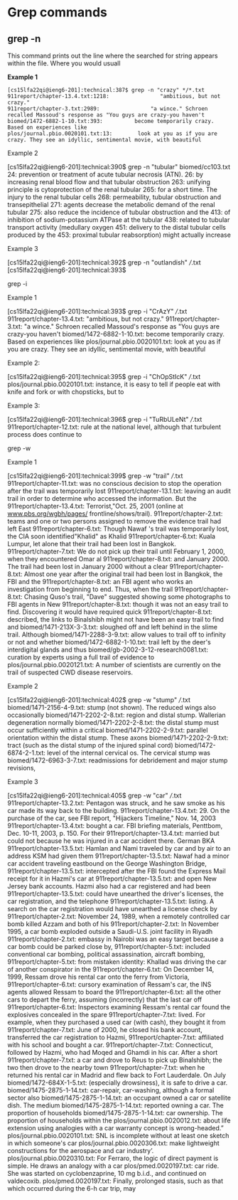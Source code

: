 # Grep commands

## grep -n

This command prints out the line where the searched for string appears within the file. Where you would usuall

**Example 1**

    [cs15lfa22qi@ieng6-201]:technical:387$ grep -n "crazy" */*.txt
    911report/chapter-13.4.txt:1218:                "ambitious, but not crazy."
    911report/chapter-3.txt:2989:                "a wince." Schroen recalled Massoud's response as "You guys are crazy-you haven't
    biomed/1472-6882-1-10.txt:393:          become temporarily crazy. Based on experiences like
    plos/journal.pbio.0020101.txt:13:        look at you as if you are crazy. They see an idyllic, sentimental movie, with beautiful

Example 2

[cs15lfa22qi@ieng6-201]:technical:390$ grep -n "tubular" biomed/cc103.txt     
24:        prevention or treatment of acute tubular necrosis (ATN).
26:        by increasing renal blood flow and that tubular obstruction
263:          unifying principle is cytoprotection of the renal tubular
265:          for a short time. The injury to the renal tubular cells
268:          permeability, tubular obstruction and transepithelial
271:          agents decrease the metabolic demand of the renal tubular
275:          also reduce the incidence of tubular obstruction and the
413:          of inhibition of sodium-potassium ATPase at the tubular
438:          related to tubular transport activity (medullary oxygen
451:          delivery to the distal tubular cells produced by the
453:          proximal tubular reabsorption) might actually increase

Example 3

[cs15lfa22qi@ieng6-201]:technical:392$ grep -n "outlandish" */*.txt
[cs15lfa22qi@ieng6-201]:technical:393$ 

grep -i

Example 1

[cs15lfa22qi@ieng6-201]:technical:393$ grep -i "CrAzY" */*.txt
911report/chapter-13.4.txt:                "ambitious, but not crazy."
911report/chapter-3.txt:                "a wince." Schroen recalled Massoud's response as "You guys are crazy-you haven't
biomed/1472-6882-1-10.txt:          become temporarily crazy. Based on experiences like
plos/journal.pbio.0020101.txt:        look at you as if you are crazy. They see an idyllic, sentimental movie, with beautiful

Example 2:

[cs15lfa22qi@ieng6-201]:technical:395$ grep -i "ChOpStIcK" */*.txt
plos/journal.pbio.0020101.txt:        instance, it is easy to tell if people eat with knife and fork or with chopsticks, but to

Example 3:

[cs15lfa22qi@ieng6-201]:technical:396$ grep -i "TuRbULeNt" */*.txt
911report/chapter-12.txt:                    rule at the national level, although that turbulent process does continue to

grep -w

Example 1

[cs15lfa22qi@ieng6-201]:technical:399$ grep -w "trail" */*.txt
911report/chapter-11.txt:                was no conscious decision to stop the operation after the trail was temporarily lost
911report/chapter-13.1.txt:                leaving an audit trail in order to determine who accessed the information. But the
911report/chapter-13.4.txt:                Terrorist,"Oct. 25, 2001 (online at www.pbs.org/wgbh/pages/ frontline/shows/trail).
911report/chapter-2.txt:                teams and one or two persons assigned to remove the evidence trail had left East
911report/chapter-6.txt:            Though Nawaf 's trail was temporarily lost, the CIA soon identified"Khalid" as Khalid
911report/chapter-6.txt:                Kuala Lumpur, let alone that their trail had been lost in Bangkok.
911report/chapter-7.txt:            We do not pick up their trail until February 1, 2000, when they encountered Omar al
911report/chapter-8.txt:                and January 2000. The trail had been lost in January 2000 without a clear
911report/chapter-8.txt:            Almost one year after the original trail had been lost in Bangkok, the FBI and the
911report/chapter-8.txt:                an FBI agent who works an investigation from beginning to end. Thus, when the trail
911report/chapter-8.txt:                Chasing Quso's trail, "Dave" suggested showing some photographs to FBI agents in New
911report/chapter-8.txt:                though it was not an easy trail to find. Discovering it would have required quick
911report/chapter-8.txt:                described, the links to Binalshibh might not have been an easy trail to find and
biomed/1471-213X-3-3.txt:          sloughed off and left behind in the slime trail. Although
biomed/1471-2288-3-9.txt:          allow values to trail off to infinity or not and whether
biomed/1472-6882-1-10.txt:          trail left by the deer's interdigital glands and thus
biomed/gb-2002-3-12-research0081.txt:        curation by experts using a full trail of evidence to
plos/journal.pbio.0020121.txt:        A number of scientists are currently on the trail of suspected CWD disease reservoirs.

Example 2

[cs15lfa22qi@ieng6-201]:technical:402$ grep -w "stump" */*.txt
biomed/1471-2156-4-9.txt:          stump (not shown). The reduced wings also occasionally
biomed/1471-2202-2-8.txt:        region and distal stump. Wallerian degeneration normally
biomed/1471-2202-2-8.txt:        the distal stump must occur sufficiently within a critical
biomed/1471-2202-2-9.txt:        parallel orientation within the distal stump. These axons
biomed/1471-2202-2-9.txt:        tract (such as the distal stump of the injured spinal cord)
biomed/1472-6874-2-1.txt:        level of the internal cervical os. The cervical stump was
biomed/1472-6963-3-7.txt:            readmissions for debridement and major stump revisions,

Example 3

[cs15lfa22qi@ieng6-201]:technical:405$ grep -w "car" */*.txt
911report/chapter-13.2.txt:                Pentagon was struck, and he saw smoke as his car made its way back to the building.
911report/chapter-13.4.txt:            29. On the purchase of the car, see FBI report, "Hijackers Timeline," Nov. 14, 2003
911report/chapter-13.4.txt:                bought a car. FBI briefing materials, Penttbom, Dec. 10-11, 2003, p. 150. For their
911report/chapter-13.4.txt:                married but could not because he was injured in a car accident there. German BKA
911report/chapter-13.5.txt:                Hamlan and Nami traveled by car and by air to an address KSM had given them
911report/chapter-13.5.txt:                Nawaf had a minor car accident traveling eastbound on the George Washington Bridge,
911report/chapter-13.5.txt:                intercepted after the FBI found the Express Mail receipt for it in Hazmi's car at
911report/chapter-13.5.txt:                and open New Jersey bank accounts. Hazmi also had a car registered and had been
911report/chapter-13.5.txt:                could have unearthed the driver's licenses, the car registration, and the telephone
911report/chapter-13.5.txt:                listing. A search on the car registration would have unearthed a license check by
911report/chapter-2.txt:                November 24, 1989, when a remotely controlled car bomb killed Azzam and both of his
911report/chapter-2.txt:            In November 1995, a car bomb exploded outside a Saudi-U.S. joint facility in Riyadh
911report/chapter-2.txt:                embassy in Nairobi was an easy target because a car bomb could be parked close by,
911report/chapter-5.txt:                included conventional car bombing, political assassination, aircraft bombing,
911report/chapter-5.txt:                from mistaken identity: Khallad was driving the car of another conspirator in the
911report/chapter-6.txt:            On December 14, 1999, Ressam drove his rental car onto the ferry from Victoria,
911report/chapter-6.txt:                cursory examination of Ressam's car, the INS agents allowed Ressam to board the
911report/chapter-6.txt:                all the other cars to depart the ferry, assuming (incorrectly) that the last car off
911report/chapter-6.txt:            Inspectors examining Ressam's rental car found the explosives concealed in the spare
911report/chapter-7.txt:                lived. For example, when they purchased a used car (with cash), they bought it from
911report/chapter-7.txt:                June of 2000, he closed his bank account, transferred the car registration to Hazmi,
911report/chapter-7.txt:                affiliated with his school and bought a car.
911report/chapter-7.txt:                Connecticut, followed by Hazmi, who had Moqed and Ghamdi in his car. After a short
911report/chapter-7.txt:                a car and drove to Reus to pick up Binalshibh; the two then drove to the nearby town
911report/chapter-7.txt:                when he returned his rental car in Madrid and flew back to Fort Lauderdale. On July
biomed/1472-684X-1-5.txt:          (especially drowsiness), it is safe to drive a car.
biomed/1475-2875-1-14.txt:          car-repair, car-washing, although a formal sector also
biomed/1475-2875-1-14.txt:          an occupant owned a car or satellite dish. The medium
biomed/1475-2875-1-14.txt:        reported owning a car. The proportion of households
biomed/1475-2875-1-14.txt:        car ownership. The proportion of households within the
plos/journal.pbio.0020012.txt:        about life extension using analogies with a car warranty concept is wrong-headed.”
plos/journal.pbio.0020101.txt:        SNL is incomplete without at least one sketch in which someone's car
plos/journal.pbio.0020306.txt:        make lightweight constructions for the aerospace and car industry’.
plos/journal.pbio.0020310.txt:        For Ferraro, the logic of direct payment is simple. He draws an analogy with a car
plos/pmed.0020197.txt:        car ride. She was started on cyclobenzaprine, 10 mg b.i.d., and continued on valdecoxib.
plos/pmed.0020197.txt:        Finally, prolonged stasis, such as that which occurred during the 6-h car trip, may
